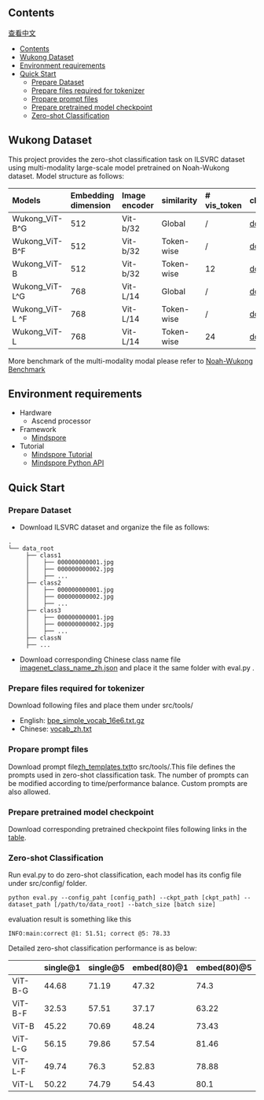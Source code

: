 ## Contents

[查看中文](./README_CN.md)

- [Contents](#contents)
- [Wukong Dataset](#wukong-dataset)
- [Environment requirements](#environment-requirements)
- [Quick Start](#quick-start)
    - [Prepare Dataset](#prepare-dataset)
    - [Prepare files required for tokenizer](#prepare-files-required-for-tokenizer)
    - [Propare prompt files](#propare-prompt-files)
    - [Prepare pretrained model checkpoint](#prepare-pretrained-model-checkpoint)
    - [Zero-shot Classification](#zero-shot-classification)

## Wukong Dataset

This project provides the zero-shot classification task on ILSVRC dataset using multi-modality large-scale model pretrained on Noah-Wukong dataset. Model structure as follows:

|Models|Embedding dimension|Image encoder|similarity|# vis_token|checkpoints|
|:----|:----|:----|:----|:----|:----|
|Wukong_ViT-B^G|512|Vit-b/32|Global|/|[download](https://drive.google.com/file/d/1kDCF3rsd7Ckioag0Nzmiu2ZKVTAk7gej/view?usp=sharing)|
|Wukong_ViT-B^F|512|Vit-b/32|Token-wise|/|[download](https://drive.google.com/file/d/1xXaZ7K1E9RbboiUJCeB0kdjRaa3KJUM1/view?usp=sharing)|
|Wukong_ViT-B|512|Vit-b/32|Token-wise|12|[download](https://drive.google.com/file/d/17szMVtb_Ea1YSXgpV_bLH175I_2slOeo/view?usp=sharing)|
|Wukong_ViT-L^G|768|Vit-L/14|Global|/|[download](https://drive.google.com/file/d/1vouG2jtOvHAPlKRiWC5XMJBEPvY6F2tv/view?usp=sharing)|
|Wukong_ViT-L ^F|768|Vit-L/14|Token-wise|/|[download](https://drive.google.com/file/d/1Wbf6EbLc38c5qMDHyVcX7gTjFB-wtIfa/view?usp=sharing)|
|Wukong_ViT-L|768|Vit-L/14|Token-wise|24|[download](https://drive.google.com/file/d/1Wbf6EbLc38c5qMDHyVcX7gTjFB-wtIfa/view?usp=sharing)|

More benchmark of the multi-modality modal please refer to [Noah-Wukong Benchmark](https://wukong-dataset.github.io/wukong-dataset/benchmark.html)

## Environment requirements

- Hardware
    - Ascend processor
- Framework
    - [Mindspore](https://www.mindspore.cn/ "Mindspore")
- Tutorial
    - [Mindspore Tutorial](https://www.mindspore.cn/tutorials/zh-CN/master/index.html)
    - [Mindspore Python API](https://www.mindspore.cn/docs/api/zh-CN/master/index.html)

## Quick Start

### Prepare Dataset

- Download ILSVRC dataset and organize the file as follows:

```text
.
└── data_root
     ├── class1
     │    ├── 000000000001.jpg
     │    ├── 000000000002.jpg
     │    ├── ...
     ├── class2
     │    ├── 000000000001.jpg
     │    ├── 000000000002.jpg
     │    ├── ...
     ├── class3
     │    ├── 000000000001.jpg
     │    ├── 000000000002.jpg
     │    ├── ...
     ├── classN
     ├── ...
```

- Download corresponding Chinese class name file [imagenet_class_name_zh.json](https://drive.google.com/file/d/1LL0GygtD-ob19EwRuSTfm43ZuFqqy4Q_/view?usp=sharing) and place it the same folder with eval.py .

### Prepare files required for tokenizer

Download following files and place them under src/tools/

- English: [bpe_simple_vocab_16e6.txt.gz](https://drive.google.com/file/d/1SCrD7wewUhxljCggEQxQr1khCfT6mGnj/view?usp=sharing)
- Chinese: [vocab_zh.txt](https://drive.google.com/file/d/1jmbTqpnef3czYWMK2QXYm_i79FpV1bxl/view?usp=sharing)

### Propare prompt files

Download prompt file[zh_templates.txt](https://drive.google.com/file/d/1Zky3V9LYRGBaAZzGEuTNAINYHLVPn8bd/view?usp=sharing)to src/tools/.This file defines the prompts used in zero-shot classification task. The number of prompts can be modified according to time/performance balance. Custom prompts are also allowed.

### Prepare pretrained model checkpoint

Download corresponding pretrained checkpoint files following links in the [table](#wukong-dataset).

### Zero-shot Classification

Run eval.py to do zero-shot classification, each model has its config file under src/config/ folder.

```shell
python eval.py --config_paht [config_path] --ckpt_path [ckpt_path] --dataset_path [/path/to/data_root] --batch_size [batch size]
```

evaluation result is something like this

```text
INFO:main:correct @1: 51.51; correct @5: 78.33
```

Detailed zero-shot classification performance is as below:

| |single@1|single@5|embed(80)@1|embed(80)@5|
|:----|:----|:----|:----|:----|
|ViT-B-G|44.68|71.19|47.32|74.3|
|ViT-B-F|32.53|57.51|37.17|63.22|
|ViT-B|45.22|70.69|48.24|73.43|
|ViT-L-G|56.15|79.86|57.54|81.46|
|ViT-L-F|49.74|76.3|52.83|78.88|
|ViT-L|50.22|74.79|54.43|80.1|